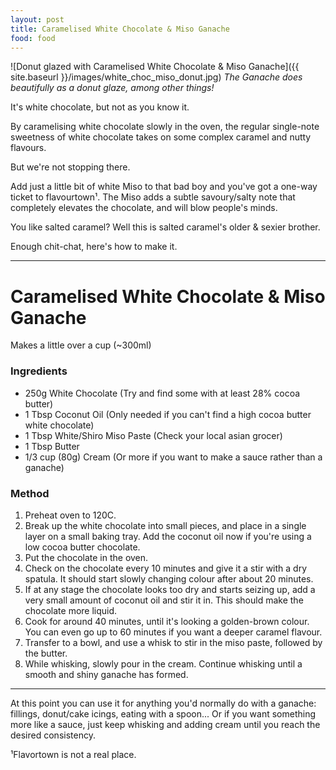 ```yaml
---
layout: post
title: Caramelised White Chocolate & Miso Ganache
food: food
---
```


![Donut glazed with Caramelised White Chocolate & Miso Ganache]({{ site.baseurl }}/images/white_choc_miso_donut.jpg)
_The Ganache does beautifully as a donut glaze, among other things!_

It's white chocolate, but not as you know it.

By caramelising white chocolate slowly in the oven, the regular single-note sweetness of white chocolate takes on some complex caramel and nutty flavours.

But we're not stopping there.

Add just a little bit of white Miso to that bad boy and you've got a one-way ticket to flavourtown¹.
The Miso adds a subtle savoury/salty note that completely elevates the chocolate, and will blow people's minds.

You like salted caramel? Well this is salted caramel's older & sexier brother.

Enough chit-chat, here's how to make it.

***

# Caramelised White Chocolate & Miso Ganache

Makes a little over a cup (~300ml)

### Ingredients
* 250g White Chocolate (Try and find some with at least 28% cocoa butter)
* 1 Tbsp Coconut Oil (Only needed if you can't find a high cocoa butter white chocolate)
* 1 Tbsp White/Shiro Miso Paste (Check your local asian grocer)
* 1 Tbsp Butter
* 1/3 cup (80g) Cream (Or more if you want to make a sauce rather than a ganache)

### Method
1. Preheat oven to 120C.
2. Break up the white chocolate into small pieces, and place in a single layer on a small baking tray. Add the coconut oil now if you're using a low cocoa butter chocolate.
3. Put the chocolate in the oven.
4. Check on the chocolate every 10 minutes and give it a stir with a dry spatula. It should start slowly changing colour after about 20 minutes.
5. If at any stage the chocolate looks too dry and starts seizing up, add a very small amount of coconut oil and stir it in. This should make the chocolate more liquid.
6. Cook for around 40 minutes, until it's looking a golden-brown colour. You can even go up to 60 minutes if you want a deeper caramel flavour.
7. Transfer to a bowl, and use a whisk to stir in the miso paste, followed by the butter.
8. While whisking, slowly pour in the cream. Continue whisking until a smooth and shiny ganache has formed.

***

At this point you can use it for anything you'd normally do with a ganache: fillings, donut/cake icings, eating with a spoon... Or if you want something more like a sauce, just keep whisking and adding cream until you reach the desired consistency.

¹Flavortown is not a real place.